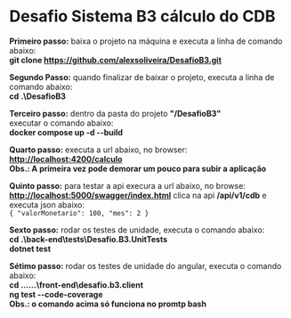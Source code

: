 # Desafio Sistema B3 cálculo do CDB

**Primeiro passo:** baixa o projeto na máquina e executa a linha de comando abaixo:<br>
**git clone https://github.com/alexsoliveira/DesafioB3.git**

**Segundo Passo:** quando finalizar de baixar o projeto, executa a linha de comando abaixo:<br>
**cd .\DesafioB3**

**Terceiro passo:** dentro da pasta do projeto **"/DesafioB3"** <br>
executar o comando abaixo:<br>
**docker compose up -d --build**

**Quarto passo:** executa a url abaixo, no browser:<br>
**[http://localhost:4200/calculo](http://localhost:4200/calculo)** <br>
**Obs.: A primeira vez pode demorar um pouco para subir a aplicação**

**Quinto passo:** para testar a api execura a url abaixo, no browse:<br>
**[http://localhost:5000/swagger/index.html](http://localhost:5000/swagger/index.html)** clica na api **/api/v1/cdb** e executa  json abaixo:<br>
``{
  "valorMonetario": 100,
  "mes": 2
}``

**Sexto passo:** rodar os testes de unidade, executa o comando abaixo:<br>
**cd .\back-end\tests\Desafio.B3.UnitTests** <br>
**dotnet test** <br>

**Sétimo passo:** rodar os testes de unidade do angular, executa o comando abaixo:<br>
**cd ..\..\..\front-end\desafio.b3.client** <br>
**ng test --code-coverage** <br>
**Obs.: o comando acima só funciona no promtp bash**






